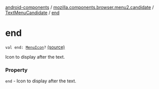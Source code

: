 [android-components](../../index.md) / [mozilla.components.browser.menu2.candidate](../index.md) / [TextMenuCandidate](index.md) / [end](./end.md)

# end

`val end: `[`MenuIcon`](../-menu-icon.md)`?` [(source)](https://github.com/mozilla-mobile/android-components/blob/master/components/browser/menu2/src/main/java/mozilla/components/browser/menu2/candidate/MenuCandidate.kt#L28)

Icon to display after the text.

### Property

`end` - Icon to display after the text.